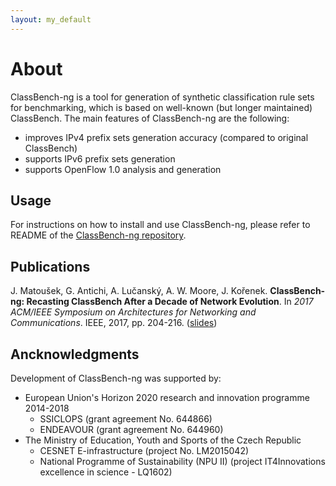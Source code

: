 ```yaml
---
layout: my_default
---
```


# About

ClassBench-ng is a tool for generation of synthetic classification rule sets for benchmarking, which is based on well-known (but longer maintained) ClassBench. The main features of ClassBench-ng are the following:

- improves IPv4 prefix sets generation accuracy (compared to original ClassBench)
- supports IPv6 prefix sets generation
- supports OpenFlow 1.0 analysis and generation

## Usage

For instructions on how to install and use ClassBench-ng, please refer to README of the [ClassBench-ng repository](https://github.com/classbench-ng/classbench-ng).

## Publications

J. Matoušek, G. Antichi, A. Lučanský, A. W. Moore, J. Kořenek. **ClassBench-ng: Recasting ClassBench After a Decade of Network Evolution**. In *2017 ACM/IEEE Symposium on Architectures for Networking and Communications*. IEEE, 2017, pp. 204-216. ([slides](https://classbench-ng.github.io/presentation.pdf))

## Ancknowledgments

Development of ClassBench-ng was supported by:
- European Union's Horizon 2020 research and innovation programme 2014-2018
  - SSICLOPS (grant agreement No. 644866)
  - ENDEAVOUR (grant agreement No. 644960)
- The Ministry of Education, Youth and Sports of the Czech Republic
  - CESNET E-infrastructure (project No. LM2015042)
  - National Programme of Sustainability (NPU II) (project IT4Innovations excellence in science - LQ1602)
